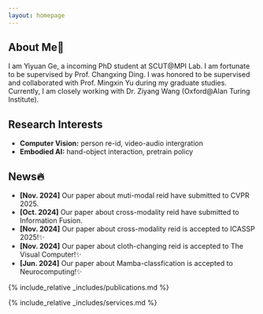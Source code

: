 ```yaml
---
layout: homepage
---
```


## About Me👋

I am Yiyuan Ge, a incoming PhD student at SCUT@MPI Lab. I am fortunate to be supervised by Prof. Changxing Ding. I was honored to be supervised and collaborated with Prof. Mingxin Yu during my graduate studies. Currently, I am closely working with Dr. Ziyang Wang (Oxford@Alan Turing Institute).

## Research Interests

- **Computer Vision:** person re-id, video-audio intergration
- **Embodied AI:** hand-object interaction, pretrain policy

## News🔥

- **[Nov. 2024]** Our paper about muti-modal reid have submitted to CVPR 2025.
- **[Oct. 2024]** Our paper about cross-modality reid have submitted to Information Fusion.
- **[Nov. 2024]** Our paper about cross-modality reid is accepted to ICASSP 2025!✨ 
- **[Nov. 2024]** Our paper about cloth-changing reid is accepted to The Visual Computer!✨ 
- **[Jun. 2024]** Our paper about Mamba-classfication is accepted to Neurocomputing!✨ 

{% include_relative _includes/publications.md %}

{% include_relative _includes/services.md %}
